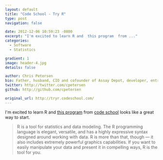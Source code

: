```yaml
---
layout: default
title: "Code School - Try R"
type: post
navigation: false

date: 2012-12-06 10:59:23 -0800
excerpt: "I'm excited to learn R and  this program  from ..."
categories:
  - Software
  - Statistics

gradient: 1
image: header-4.jpg
details: false

author: Chris Petersen
bio: Father, husband, CIO and cofounder of Assay Depot, developer, entrepreneur and technologist.
twitter: http://twitter.com/cpetersen
github: http://github.com/cpetersen

original_url: http://tryr.codeschool.com/
---
```



I'm excited to learn R and  [this program](http://tryr.codeschool.com)  from  [code school](http://www.codeschool.com)  looks like a great way to start.

 > R is a tool for statistics and data modeling. The R programming language is elegant, versatile, and has a highly expressive syntax designed around working with data. R is more than that, though — it also includes extremely powerful graphics capabilities. If you want to easily manipulate your data and present it in compelling ways, R is the tool for you.

